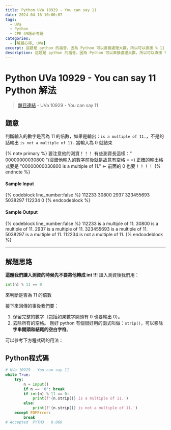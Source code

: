 ```yaml
---
title: Python UVa 10929 - You can say 11
date: 2024-04-16 10:00:07
tags:
  - UVa
  - Python
  - CPE 49題必考題
categories:
  - [解題心得, UVa]
excerpt: 這題是 python 的福音，因為 Python 可以直接處理大數，所以可以直接 % 11 :D (不過還是要注意他的測資)，如果是 C++ 可能就比較麻煩了。 - Python UVa 10929 - You can say 11 解題心得
description: 這題是 python 的福音，因為 Python 可以直接處理大數，所以可以直接 % 11 :D (不過還是要注意他的測資)，如果是 C++ 可能就比較麻煩了。 - Python UVa 10929 - You can say 11 解題心得
---
```

# Python UVa 10929 - You can say 11 Python 解法

>[題目連結](https://onlinejudge.org/index.php?option=onlinejudge&Itemid=8&page=show_problem&category=0&problem=1870&mosmsg=Submission+received+with+ID+29384240) - UVa 10929 - You can say 11


## 題意
判斷輸入的數字是否為 11 的倍數，如果是輸出：`is a multiple of 11.`，不是的話輸出 `is not a multiple of 11.`
當輸入為 0 就結束

{% note primary %}
要注意他的測資！！！
有些測資長這樣："    00000000030800 "(沒錯他輸入的數字前後就是故意有空格 = =)
正確的輸出格式要是 "00000000030800 is a multiple of 11." <- 前面的 0 也要！！！！
{% endnote %}

#### Sample Input 
{% codeblock line_number:false %}
112233
30800
2937
323455693
5038297
112234
0
{% endcodeblock %}

#### Sample Output 
{% codeblock line_number:false %}
112233 is a multiple of 11.
30800 is a multiple of 11.
2937 is a multiple of 11.
323455693 is a multiple of 11.
5038297 is a multiple of 11.
112234 is not a multiple of 11.
{% endcodeblock %}

---

## 解題思路
**這題我們讀入測資的時候先不要將他轉成 int !!!**
讀入測資後我們用：
```python
int(n) % 11 == 0
```
來判斷是否為 11 的倍數

接下來回傳的事後我們要：
1. 保留完整的數字（包括如果數字開頭有 0 也要輸出 0）。
2. 去除所有的空格。
剛好 python 有個很好用的函式叫做：`strip()`，可以移除**字串開頭和結尾的空白字符**。

可以參考下方程式碼的用法：

## Python程式碼
```python
# UVa 10929 - You can say 11
while True:
    try:
        n = input()
        if n == '0': break
        if int(n) % 11 == 0:
            print(f'{n.strip()} is a multiple of 11.')
        else:
            print(f'{n.strip()} is not a multiple of 11.')
    except EOFError:
        break
# Accepted	PYTH3	0.060
```